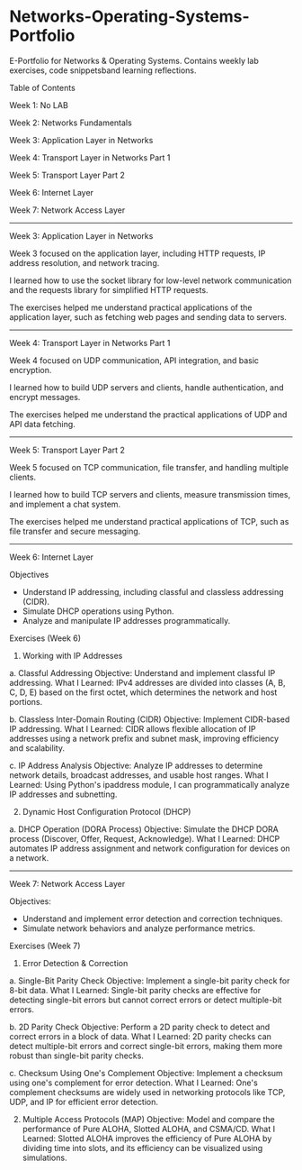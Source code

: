 # Networks-Operating-Systems-Portfolio
E-Portfolio for Networks &amp; Operating Systems. Contains weekly lab exercises, code snippetsband learning reflections.


Table of Contents

Week 1: No LAB

Week 2: Networks Fundamentals

Week 3: Application Layer in Networks

Week 4: Transport Layer in Networks Part 1

Week 5: Transport Layer Part 2

Week 6: Internet Layer

Week 7: Network Access Layer

--------------------------------------------------------------


Week 3: Application Layer in Networks

Week 3 focused on the application layer, including HTTP requests, IP address resolution, and network tracing.

I learned how to use the socket library for low-level network communication and the requests library for simplified HTTP requests.

The exercises helped me understand practical applications of the application layer, such as fetching web pages and sending data to servers.

--------------------------------------------------------------

Week 4: Transport Layer in Networks Part 1

Week 4 focused on UDP communication, API integration, and basic encryption.

I learned how to build UDP servers and clients, handle authentication, and encrypt messages.

The exercises helped me understand the practical applications of UDP and API data fetching.

--------------------------------------------------------------

Week 5: Transport Layer Part 2

Week 5 focused on TCP communication, file transfer, and handling multiple clients.

I learned how to build TCP servers and clients, measure transmission times, and implement a chat system.

The exercises helped me understand practical applications of TCP, such as file transfer and secure messaging.

--------------------------------------------------------------
Week 6: Internet Layer

Objectives
- Understand IP addressing, including classful and classless addressing (CIDR).
- Simulate DHCP operations using Python.
- Analyze and manipulate IP addresses programmatically.

Exercises (Week 6)

1. Working with IP Addresses
   
a. Classful Addressing
Objective: Understand and implement classful IP addressing.
What I Learned: IPv4 addresses are divided into classes (A, B, C, D, E) based on the first octet, which determines the network and host portions.

b. Classless Inter-Domain Routing (CIDR)
Objective: Implement CIDR-based IP addressing.
What I Learned: CIDR allows flexible allocation of IP addresses using a network prefix and subnet mask, improving efficiency and scalability.

c. IP Address Analysis
Objective: Analyze IP addresses to determine network details, broadcast addresses, and usable host ranges.
What I Learned: Using Python's ipaddress module, I can programmatically analyze IP addresses and subnetting.

2. Dynamic Host Configuration Protocol (DHCP)
   
a. DHCP Operation (DORA Process)
Objective: Simulate the DHCP DORA process (Discover, Offer, Request, Acknowledge).
What I Learned: DHCP automates IP address assignment and network configuration for devices on a network.

-----------------------------------------------------------------------------------------------------
Week 7: Network Access Layer

Objectives:
- Understand and implement error detection and correction techniques.
- Simulate network behaviors and analyze performance metrics.

Exercises (Week 7)

1. Error Detection & Correction

a. Single-Bit Parity Check
Objective: Implement a single-bit parity check for 8-bit data.
What I Learned: Single-bit parity checks are effective for detecting single-bit errors but cannot correct errors or detect multiple-bit errors.

b. 2D Parity Check
Objective: Perform a 2D parity check to detect and correct errors in a block of data.
What I Learned: 2D parity checks can detect multiple-bit errors and correct single-bit errors, making them more robust than single-bit parity checks.

c. Checksum Using One's Complement
Objective: Implement a checksum using one's complement for error detection.
What I Learned: One's complement checksums are widely used in networking protocols like TCP, UDP, and IP for efficient error detection.

2. Multiple Access Protocols (MAP)
Objective: Model and compare the performance of Pure ALOHA, Slotted ALOHA, and CSMA/CD.
What I Learned: Slotted ALOHA improves the efficiency of Pure ALOHA by dividing time into slots, and its efficiency can be visualized using simulations.




